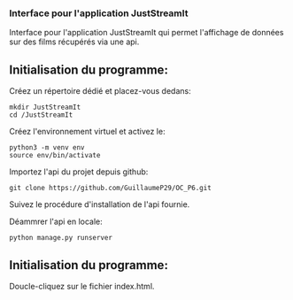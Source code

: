 ### Interface pour l'application JustStreamIt

Interface pour l'application JustStreamIt qui permet l'affichage de données sur des films 
récupérés via une api.


## Initialisation du programme:

Créez un répertoire dédié et placez-vous dedans:

```
mkdir JustStreamIt
cd /JustStreamIt
```

Créez l'environnement virtuel et activez le:

```
python3 -m venv env
source env/bin/activate
```


Importez l'api du projet depuis github:

```
git clone https://github.com/GuillaumeP29/OC_P6.git
```


Suivez le procédure d'installation de l'api fournie.

Déammrer l'api en locale:

```
python manage.py runserver
```

## Initialisation du programme:

Doucle-cliquez sur le fichier index.html.